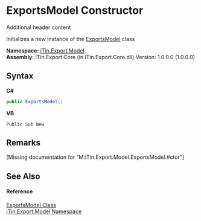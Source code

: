 # ExportsModel Constructor 
Additional header content 

Initializes a new instance of the <a href="c5606475-afec-0e56-1277-644804e4b2ce">ExportsModel</a> class

**Namespace:**&nbsp;<a href="ef57ffcc-e95e-b212-5a46-9aa6f5a3511f">iTin.Export.Model</a><br />**Assembly:**&nbsp;iTin.Export.Core (in iTin.Export.Core.dll) Version: 1.0.0.0 (1.0.0.0)

## Syntax

**C#**<br />
``` C#
public ExportsModel()
```

**VB**<br />
``` VB
Public Sub New
```


## Remarks
\[Missing <remarks> documentation for "M:iTin.Export.Model.ExportsModel.#ctor"\]

## See Also


#### Reference
<a href="c5606475-afec-0e56-1277-644804e4b2ce">ExportsModel Class</a><br /><a href="ef57ffcc-e95e-b212-5a46-9aa6f5a3511f">iTin.Export.Model Namespace</a><br />